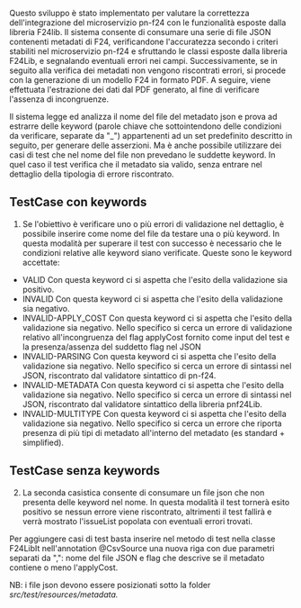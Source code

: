 Questo sviluppo è stato implementato per valutare la correttezza dell'integrazione del microservizio pn-f24 con le funzionalità esposte dalla libreria F24lib.
Il sistema consente di consumare una serie di file JSON contenenti metadati di F24, verificandone l'accuratezza secondo i criteri stabiliti nel microservizio pn-f24 e sfruttando le classi esposte dalla libreria F24Lib, e segnalando eventuali errori nei campi.
Successivamente, se in seguito alla verifica dei metadati non vengono riscontrati errori, si procede con la generazione di un modello F24 in formato PDF.
A seguire, viene effettuata l'estrazione dei dati dal PDF generato, al fine di verificare l'assenza di incongruenze.

Il sistema legge ed analizza il nome del file del metadato json e prova ad estrarre delle keyword (parole chiave che sottointendono delle condizioni da verificare, separate da "_") appartenenti ad un set predefinito descritto in seguito, per generare delle asserzioni.
Ma è anche possibile utilizzare dei casi di test che nel nome del file non prevedano le suddette keyword. In quel caso il test verifica che il metadato sia valido, senza entrare nel dettaglio della tipologia di errore riscontrato.

## TestCase con keywords
1) Se l'obiettivo è verificare uno o più errori di validazione nel dettaglio, è possibile inserire come nome del file da testare una o più keyword. In questa modalità per superare il test con successo è necessario che le condizioni relative alle keyword siano verificate.
Queste sono le keyword accettate:

* VALID  Con questa keyword ci si aspetta che l'esito della validazione sia positivo.
* INVALID              Con questa keyword ci si aspetta che l'esito della validazione sia negativo.
* INVALID-APPLY_COST   Con questa keyword ci si aspetta che l'esito della validazione sia negativo. Nello specifico si cerca un errore di validazione relativo all'incongruenza del flag applyCost fornito come input del test e la presenza/assenza del suddetto flag nel JSON
* INVALID-PARSING      Con questa keyword ci si aspetta che l'esito della validazione sia negativo. Nello specifico si cerca un errore di sintassi nel JSON, riscontrato dal validatore sintattico di pn-f24.
* INVALID-METADATA     Con questa keyword ci si aspetta che l'esito della validazione sia negativo. Nello specifico si cerca un errore di sintassi nel JSON, riscontrato dal validatore sintattico della libreria pnf24Lib.
* INVALID-MULTITYPE    Con questa keyword ci si aspetta che l'esito della validazione sia negativo. Nello specifico si cerca un errore che riporta presenza di più tipi di metadato all'interno del metadato (es standard + simplified).

## TestCase senza keywords
2) La seconda casistica consente di consumare un file json che non presenta delle keyword nel nome. In questa modalità il test tornerà esito positivo se nessun errore viene riscontrato, altrimenti il test fallirà e verrà mostrato l'issueList popolata con eventuali errori trovati.

Per aggiungere casi di test basta inserire nel metodo di test nella classe F24LibIt nell'annotation @CsvSource una nuova riga con due parametri separati da ",": nome del file JSON e flag che descrive se il metadato contiene o meno l'applyCost.

NB: i file json devono essere posizionati sotto la folder _src/test/resources/metadata._